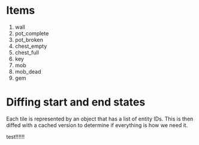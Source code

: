 # Items
1. wall
1. pot_complete
1. pot_broken
1. chest_empty
1. chest_full
1. key
1. mob
1. mob_dead
1. gem

# Diffing start and end states

Each tile is represented by an object that has a list of entity IDs. This is
 then diffed with a cached version to determine if everything is how we need it.

test!!!!!!
